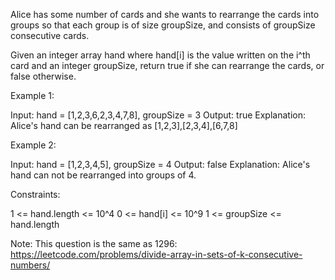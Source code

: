 Alice has some number of cards and she wants to rearrange the cards into
groups so that each group is of size groupSize, and consists of groupSize
consecutive cards.

Given an integer array hand where hand[i] is the value written on the i^th
card and an integer groupSize, return true if she can rearrange the cards, or
false otherwise.


Example 1:


Input: hand = [1,2,3,6,2,3,4,7,8], groupSize = 3
Output: true
Explanation: Alice's hand can be rearranged as [1,2,3],[2,3,4],[6,7,8]


Example 2:


Input: hand = [1,2,3,4,5], groupSize = 4
Output: false
Explanation: Alice's hand can not be rearranged into groups of 4.




Constraints:


1 <= hand.length <= 10^4
0 <= hand[i] <= 10^9
1 <= groupSize <= hand.length



Note: This question is the same as 1296:
https://leetcode.com/problems/divide-array-in-sets-of-k-consecutive-numbers/



